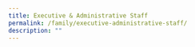```yaml
---
title: Executive & Administrative Staff
permalink: /family/executive-administrative-staff/
description: ""
---
```

